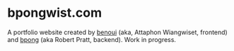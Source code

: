 # bpongwist.com

A portfolio website created by [benoui](https://github.com/benoui) (aka, Attaphon Wiangwiset, frontend) and [bpong](https://github.com/bpongvh) (aka Robert Pratt, backend). Work in progress.

